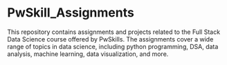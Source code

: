 # PwSkill_Assignments
This repository contains assignments and projects related to the Full Stack Data Science course offered by PwSkills. The assignments cover a wide range of topics in data science, including python programming, DSA, data analysis, machine learning, data visualization, and more.
